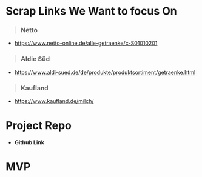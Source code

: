 # **Scrap Links We Want to focus On**

> ### **Netto**

- https://www.netto-online.de/alle-getraenke/c-S01010201

> ### **Aldie Süd**

- https://www.aldi-sued.de/de/produkte/produktsortiment/getraenke.html

> ### **Kaufland**

- https://www.kaufland.de/milch/

# **Project Repo**

- **Github Link**

# **MVP**
